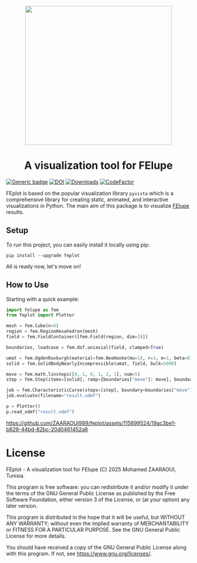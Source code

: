 <p align="center">
    <img width="400" height="378" src="https://github.com/ZAARAOUI999/feplot/assets/115699524/dc9fbd56-4061-43b7-a264-e9068591c3d4">
 </p>

 <h1 align="center">
     A visualization tool for FElupe
 </h1>
 
[![Generic badge](https://img.shields.io/badge/pypi-v0.1.13-<COLOR>.svg)](https://pypi.org/project/feplot/) [![DOI](https://zenodo.org/badge/DOI/10.5281/zenodo.10429725.svg)](https://doi.org/10.5281/zenodo.10429725) [![Downloads](https://static.pepy.tech/badge/feplot/month)](https://pepy.tech/project/feplot) [![CodeFactor](https://www.codefactor.io/repository/github/zaaraoui999/feplot/badge)](https://www.codefactor.io/repository/github/zaaraoui999/feplot)
 
FEplot is based on the popular visualization library ```pyvista``` which is a comprehensive library for creating static, animated, and interactive visualizations in Python. The main aim of this package is to visualize [FElupe](https://github.com/adtzlr/felupe) results.

## Setup
To run this project, you can easily install it locally using pip:
```
pip install --upgrade feplot
```
All is ready now, let's move on!

## How to Use

Starting with a quick example:

```python
import felupe as fem
from feplot import Plotter 

mesh = fem.Cube(n=6)
region = fem.RegionHexahedron(mesh)
field = fem.FieldContainer([fem.Field(region, dim=3)])

boundaries, loadcase = fem.dof.uniaxial(field, clamped=True)

umat = fem.OgdenRoxburgh(material=fem.NeoHooke(mu=1), r=3, m=1, beta=0)
solid = fem.SolidBodyNearlyIncompressible(umat, field, bulk=5000)

move = fem.math.linsteps([0, 1, 0, 1, 2, 1], num=5)
step = fem.Step(items=[solid], ramp={boundaries["move"]: move}, boundaries=boundaries)

job = fem.CharacteristicCurve(steps=[step], boundary=boundaries["move"])
job.evaluate(filename="result.xdmf")

p = Plotter()
p.read_xdmf("result.xdmf")

```

https://github.com/ZAARAOUI999/feplot/assets/115699524/19ac3be1-b829-44bd-82bc-20d0461452a8

# License
FEplot - A visualization tool for FElupe (C) 2025 Mohamed ZAARAOUI, Tunisia.

This program is free software: you can redistribute it and/or modify it under the terms of the GNU General Public License as published by the Free Software Foundation, either version 3 of the License, or (at your option) any later version.

This program is distributed in the hope that it will be useful, but WITHOUT ANY WARRANTY; without even the implied warranty of MERCHANTABILITY or FITNESS FOR A PARTICULAR PURPOSE. See the GNU General Public License for more details.

You should have received a copy of the GNU General Public License along with this program. If not, see <https://www.gnu.org/licenses/>.
